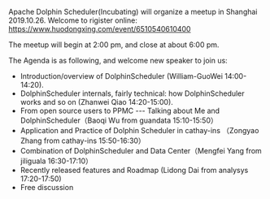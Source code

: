 Apache Dolphin Scheduler(Incubating) will organize a meetup in Shanghai  2019.10.26. Welcome to rigister online:
https://www.huodongxing.com/event/6510540610400

The meetup will begin at 2:00 pm, and close at about 6:00 pm.


The Agenda is as following, and welcome new speaker to join us:

* Introduction/overview of DolphinScheduler (William-GuoWei 14:00-14:20).
* DolphinScheduler internals, fairly technical: how DolphinScheduler works and so on (Zhanwei Qiao 14:20-15:00).
* From open source users to PPMC --- Talking about Me and DolphinScheduler（Baoqi Wu from guandata 15:10-15:50）
* Application and Practice of Dolphin Scheduler in cathay-ins （Zongyao Zhang from cathay-ins 15:50-16:30）
* Combination of DolphinScheduler and Data Center（Mengfei Yang from jiliguala 16:30-17:10）
* Recently released features and Roadmap (Lidong Dai from analysys 17:20-17:50)
* Free discussion
